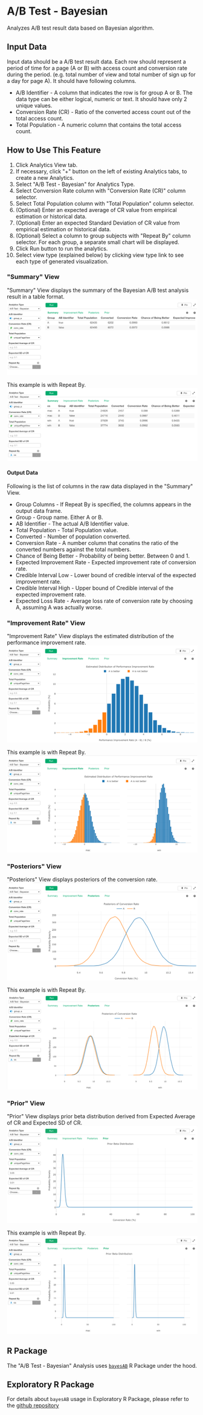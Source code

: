 # A/B Test - Bayesian 
Analyzes A/B test result data based on Bayesian algorithm.

## Input Data
Input data should be a A/B test result data. Each row should represent a period of time for a page (A or B) with access count and conversion rate during the period. (e.g. total number of view and total number of sign up for a day for page A). It should have following columns.

* A/B Identifier - A column that indicates the row is for group A or B. The data type can be either logical, numeric or text. It should have only 2 unique values.
* Conversion Rate (CR) - Ratio of the converted access count out of the total access count.
* Total Population - A numeric column that contains the total access count.

## How to Use This Feature
1. Click Analytics View tab.
1. If necessary, click "+" button on the left of existing Analytics tabs, to create a new Analytics.
1. Select "A/B Test - Bayesian" for Analytics Type.
1. Select Conversion Rate column with "Conversion Rate (CR)" column selector.
1. Select Total Population column with "Total Population" column selector.
1. (Optional) Enter an expected average of CR value from empirical estimation or historical data. 
1. (Optional) Enter an expected Standard Deviation of CR value from empirical estimation or historical data.  
1. (Optional) Select a column to group subjects with "Repeat By" column selector. For each group, a separate small chart will be displayed.
1. Click Run button to run the analytics.
1. Select view type (explained below) by clicking view type link to see each type of generated visualization.

### "Summary" View
"Summary" View displays the summary of the Bayesian A/B test analysis result in a table format.
![](images/ab_summary.png)

This example is with Repeat By. 
![](images/ab_summary_repeatby.png)

#### Output Data
Following is the list of columns in the raw data displayed in the "Summary" View.
* Group Columns - If Repeat By is specified, the columns appears in the output data frame. 
* Group - Group name. Either A or B.
* AB Identifier - The actual A/B Identifier value. 
* Total Population - Total Population value. 
* Converted - Number of population converted. 
* Conversion Rate - A number column that conatins the ratio of the converted numbers against the total numbers.
* Chance of Being Better - Probability of being better. Between 0 and 1. 
* Expected Improvement Rate - Expected improvement rate of conversion rate. 
* Credible Interval Low - Lower bound of credible interval of the expected improvement rate.
* Credible Interval High - Upper bound of Credible interval of the expected improvement rate. 
* Expected Loss Rate - Average loss rate of conversion rate by choosing A, assuming A was actually worse. 


### "Improvement Rate" View
"Improvement Rate" View displays the estimated distribution of the performance improvement rate. 
![](images/ab_improvement_rate.png)

This example is with Repeat By. 
![](images/ab_improvement_rate_repeatby.png)

### "Posteriors" View
"Posteriors" View displays posteriors of the conversion rate. 
![](images/ab_post.png)

This example is with Repeat By. 
![](images/ab_post_repeatby.png)

### "Prior" View
"Prior" View displays prior beta distribution derived from Expected Average of CR and Expected SD of CR. 
![](images/ab_prior.png)

This example is with Repeat By. 
![](images/ab_prior_repeatby.png)

## R Package

The "A/B Test - Bayesian" Analysis uses [`bayesAB`](https://cran.r-project.org/web/packages/bayesAB/index.html) R Package under the hood.

## Exploratory R Package

For details about `bayesAB` usage in Exploratory R Package, please refer to the [github repository](https://github.com/exploratory-io/exploratory_func/blob/master/R/do_bayes_ab.R)
